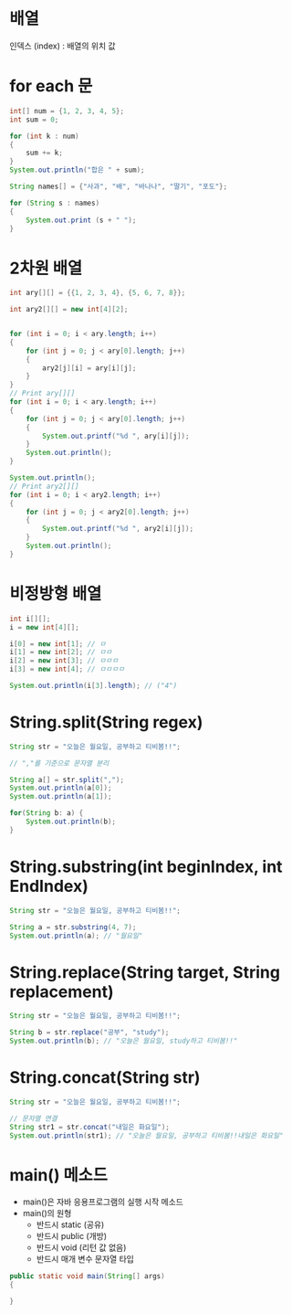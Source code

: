 # 배열

인덱스 (index) : 배열의 위치 값


# for each 문

```java
int[] num = {1, 2, 3, 4, 5};
int sum = 0;

for (int k : num)
{
	sum += k;
}
System.out.println("합은 " + sum);
```

```java
String names[] = {"사과", "배", "바나나", "딸기", "포도"};

for (String s : names)
{
	System.out.print (s + " ");
}
```

# 2차원 배열

```java
int ary[][] = {{1, 2, 3, 4}, {5, 6, 7, 8}};

int ary2[][] = new int[4][2];


for (int i = 0; i < ary.length; i++)
{
	for (int j = 0; j < ary[0].length; j++)
	{
		ary2[j][i] = ary[i][j]; 
	}
}
// Print ary[][]
for (int i = 0; i < ary.length; i++)
{
	for (int j = 0; j < ary[0].length; j++)
	{
		System.out.printf("%d ", ary[i][j]);
	}
	System.out.println();
}

System.out.println();
// Print ary2[][]
for (int i = 0; i < ary2.length; i++)
{
	for (int j = 0; j < ary2[0].length; j++)
	{
		System.out.printf("%d ", ary2[i][j]);
	}
	System.out.println();
}
```

# 비정방형 배열

```java
int i[][];
i = new int[4][];

i[0] = new int[1]; // ㅁ
i[1] = new int[2]; // ㅁㅁ
i[2] = new int[3]; // ㅁㅁㅁ
i[3] = new int[4]; // ㅁㅁㅁㅁ

System.out.println(i[3].length); // ("4")
```

# String.split(String regex)

```java
String str = "오늘은 월요일, 공부하고 티비봄!!";

// ","를 기준으로 문자열 분리

String a[] = str.split(",");
System.out.println(a[0]);
System.out.println(a[1]);

for(String b: a) {
	System.out.println(b);
}
```

# String.substring(int beginIndex, int EndIndex)

```java
String str = "오늘은 월요일, 공부하고 티비봄!!";

String a = str.substring(4, 7);
System.out.println(a); // "월요일"
```

# String.replace(String target, String replacement)

```java
String str = "오늘은 월요일, 공부하고 티비봄!!";

String b = str.replace("공부", "study");
System.out.println(b); // "오늘은 월요일, study하고 티비봄!!"
```

# String.concat(String str)

```java
String str = "오늘은 월요일, 공부하고 티비봄!!";

// 문자열 연결
String str1 = str.concat("내일은 화요일");
System.out.println(str1); // "오늘은 월요일, 공부하고 티비봄!!내일은 화요일"
```

# main() 메소드

- main()은 자바 응용프로그램의 실행 시작 메소드
- main()의 원형
	- 반드시 static (공유)
	- 반드시 public (개방)
	- 반드시 void (리턴 값 없음)
	- 반드시 매개 변수 문자열 타입

```java
public static void main(String[] args)
{

}
```


